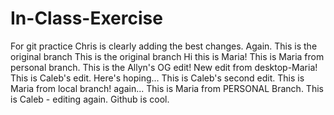 # In-Class-Exercise
For git practice
Chris is clearly adding the best changes. Again.
This is the original branch
This is the original branch
Hi this is Maria!
This is Maria from personal branch.
This is the Allyn's OG edit!
New edit from desktop-Maria!
This is Caleb's edit. Here's hoping...
This is Caleb's second edit.
This is Maria from local branch! again...
This is Maria from PERSONAL Branch.
This is Caleb - editing again.
Github is cool.
